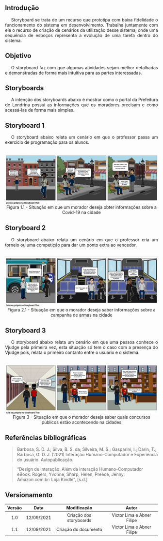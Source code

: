 ## Introdução

<p style="text-indent: 20px; text-align: justify">
Storyboard se trata de um recurso que prototipa com baixa fidelidade o funcionamento do sistema em desenvolvimento. Trabalha juntamente com ele o recurso de criação de cenários da utilização desse sistema, onde uma sequência de esboços representa a evolução de uma tarefa dentro do sistema.
</p>

## Objetivo

<p style="text-indent: 20px; text-align: justify">
O storyboard faz com que algumas atividades sejam melhor detalhadas e demonstradas de forma mais intuitiva para as partes interessadas.
</p>

## Storyboards

<p style="text-indent: 20px; text-align: justify">
    A intenção dos storyboards abaixo é mostrar como o portal da Prefeitura de Londrina possui as informações que os moradores precisam e como acessá-las de forma mais simples.
</p>

## Storyboard 1

<p style="text-indent: 20px; text-align: justify">
O storyboard abaixo relata um cenário em que o professor passa um exercício de programação para os alunos.
</p>

<div style="display: flex; flex-flow: row wrap; justify-content: center; margin: 30px auto"> 
    <img src="../../../assets/img/storyboards/Storyboard1.png" width="100%"></img>
    <center>
    <figcaption>Figura 1.1 - Situação em que um morador deseja obter informações sobre a Covid-19 na cidade</figcaption>
    </center>
</div>


## Storyboard 2

<p style="text-indent: 20px; text-align: justify">
O storyboard abaixo relata um cenário em que o professor cria um torneio ou uma competição para dar um ponto extra ao vencedor.
</p>

<div style="display: flex; flex-flow: row wrap; justify-content: center; margin: 30px auto"> 
    <img src="../../../assets/img/storyboards/Storyboard2.png" width="100%"></img>
    <center>
    <figcaption>Figura 2.1 - Situação em que o morador deseja saber informações sobre a campanha de armas na cidade</figcaption>
    </center>
</div>


## Storyboard 3

<p style="text-indent: 20px; text-align: justify">
O storyboard abaixo relata um cenário em que uma pessoa conhece o Vjudge pela primeira vez, esta situação só tem o caso com a presença do Vjudge pois, relata o primeiro contanto entre o usuário e o sistema.
</p>

<div style="display: flex; flex-flow: row wrap; justify-content: center; margin: 30px auto"> 
    <img src="../../../assets/img/storyboards/Storyboard3.png" width="100%"></img>
    <center>
    <figcaption>Figura 3 - Situação em que o morador deseja saber quais concursos públicos estão acontecendo na cidades</figcaption>
    </center>
</div>

## Referências bibliográficas

> Barbosa, S. D. J.; Silva, B. S. da; Silveira, M. S.; Gasparini, I.; Darin, T.; Barbosa, G. D. J. (2021) Interação Humano-Computador e Experiência do usuário. Autopublicação.

> “Design de Interação: Além da Interação Humano-Computador eBook: Rogers, Yvonne, Sharp, Helen, Preece, Jenny: Amazon.com.br: Loja Kindle”, [s.d.]

## Versionamento

| Versão | Data| Modificação|Autor|
| :--: | :--: | :--: | :--:|
| 1.0    | 12/09/2021 | Criação dos storyboards | Victor Lima e Abner Filipe |
| 1.1    | 12/09/2021 | Criação do documento | Victor Lima e Abner Filipe |
